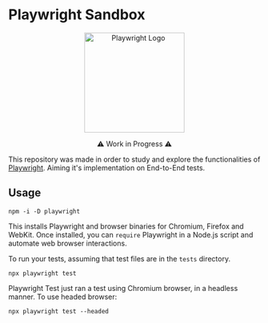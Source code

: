 # Playwright Sandbox
<p align=center>
<img src="https://ichi.pro/assets/images/max/724/1*Rz3_Yj4LE67vGBgA9PkwHA.png" alt="Playwright Logo" width="200"/> 
</p>

<p align=center>⚠️ Work in Progress ⚠️</p>

This repository was made in order to study and explore the functionalities of [Playwright](https://playwright.dev/).  Aiming it's implementation on End-to-End tests.

## Usage

    npm -i -D playwright
    
This installs Playwright and browser binaries for Chromium, Firefox and WebKit. Once installed, you can `require` Playwright in a Node.js script and automate web browser interactions.

To run your tests, assuming that test files are in the `tests` directory.

    npx playwright test
    
Playwright Test just ran a test using Chromium browser, in a headless manner. To use headed browser:

    npx playwright test --headed
